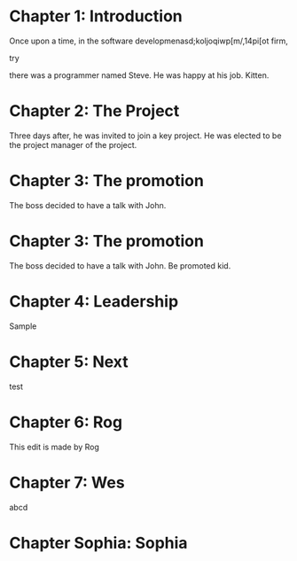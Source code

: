 # Chapter 1: Introduction

Once upon a time, in the software developmenasd;koljoqiwp[m/,14pi[ot firm,

try

there was a programmer named Steve.
He was happy at his job. Kitten.

# Chapter 2: The Project

Three days after, he was invited to join a key project. He was elected to be the project manager of the project.

# Chapter 3: The promotion

The boss decided to have a talk with John.

# Chapter 3: The promotion

The boss decided to have a talk with John. Be promoted kid.

# Chapter 4: Leadership

Sample



# Chapter 5: Next

test



# Chapter 6: Rog

This edit is made by Rog

# Chapter 7: Wes
abcd

# Chapter Sophia: Sophia
